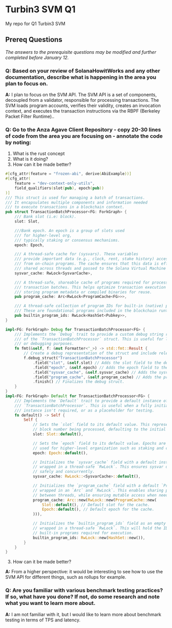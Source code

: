 # Turbin3 SVM Q1
My repo for Q1 Turbin3 SVM
## Prereq Questions
*The answers to the prerequisite questions may be modified and further completed before January 12.*

### Q: Based on your review of **SolanaHowitWorks** and any other documentation, describe what is happening in the area you plan to focus on.
**A:**  I plan to focus on the SVM API. The SVM API is a set of components, decoupled from a validator, responsible for processing transactions. The SVM loads program accounts, verifies their validity, creates an invocation context, and executes the transaction instructions via the RBPF (Berkeley Packet Filter Runtime)..


### Q: Go to the Anza Agave Client Repository - copy 20-30 lines of code from the area you are focusing on - annotate the code by noting: 
1. What is the rust concept
2. What is it doing? 
3. How can it be made better? 


```rust
#[cfg_attr(feature = "frozen-abi", derive(AbiExample))]
#[cfg_attr(
    feature = "dev-context-only-utils",
    field_qualifiers(slot(pub), epoch(pub))
)]
/// This struct is used for managing a batch of transactions. 
/// It encapsulates multiple components and information needed 
/// to execute transactions in a blockchain context.
pub struct TransactionBatchProcessor<FG: ForkGraph> {
    /// Bank slot (i.e: block).
    slot: Slot,

    ///Bank epoch. An epoch is a group of slots used
    /// for higher-level org, 
    /// typically staking or consensus mechanisms.
    epoch: Epoch,

    /// A thread-safe cache for (sysvars). These variables 
    /// provide important data (e.g., clock, rent, stake history) accessible 
    /// from on-chain programs. The cache ensures that this data is efficiently
    /// shared across threads and passed to the Solana Virtual Machine (SVM).
    sysvar_cache: RwLock<SysvarCache>,

    /// A thread-safe, shareable cache of programs required for processing 
    /// transaction batches. This helps optimize transaction execution by 
    /// storing program metadata or compiled binaries for reuse.
    pub program_cache: Arc<RwLock<ProgramCache<FG>>>,

    /// A thread-safe collection of program IDs for built-in (native) programs. 
    /// These are foundational programs included in the blockchain runtime
    pub builtin_program_ids: RwLock<HashSet<Pubkey>>,
}

impl<FG: ForkGraph> Debug for TransactionBatchProcessor<FG> {
    /// Implements the `Debug` trait to provide a custom debug string representation 
    /// of the `TransactionBatchProcessor` struct. This is useful for logging 
    /// or debugging purposes.
    fn fmt(&self, f: &mut Formatter<'_>) -> std::fmt::Result {
        // Create a debug representation of the struct and include relevant fields.
        f.debug_struct("TransactionBatchProcessor")
            .field("slot", &self.slot) // Adds the slot field to the debug output.
            .field("epoch", &self.epoch) // Adds the epoch field to the debug output.
            .field("sysvar_cache", &self.sysvar_cache) // Adds the sysvar_cache field to the debug output.
            .field("program_cache", &self.program_cache) // Adds the program_cache field to the debug output.
            .finish() // Finalizes the debug struct.
    }
}
impl<FG: ForkGraph> Default for TransactionBatchProcessor<FG> {
    /// Implements the `Default` trait to provide a default instance of
    /// `TransactionBatchProcessor`. This is useful when a fully initialized
    /// instance isn't required, or as a placeholder for testing.
    fn default() -> Self {
        Self {
            // Sets the `slot` field to its default value. This represents the current
            // block number being processed, defaulting to the initial slot.
            slot: Slot::default(),

            // Sets the `epoch` field to its default value. Epochs are groups of slots,
            // used for higher-level organization such as staking and consensus.
            epoch: Epoch::default(),

            // Initializes the `sysvar_cache` field with a default instance of `SysvarCache`
            // wrapped in a thread-safe `RwLock`. This ensures sysvar data can be accessed
            // safely and concurrently.
            sysvar_cache: RwLock::<SysvarCache>::default(),

            // Initializes the `program_cache` field with a default `ProgramCache`
            // wrapped in an `Arc` and `RwLock`. This enables sharing program data
            // between threads, while ensuring mutable access when needed.
            program_cache: Arc::new(RwLock::new(ProgramCache::new(
                Slot::default(), // Default slot for the cache.
                Epoch::default(), // Default epoch for the cache.
            ))),

            // Initializes the `builtin_program_ids` field as an empty `HashSet`
            // wrapped in a thread-safe `RwLock`. This will hold the IDs of
            // built-in programs required for execution.
            builtin_program_ids: RwLock::new(HashSet::new()),
        }
    }
}
```
3. How can it be made better? 

**A:** From a higher perspective: it would be interesting to see how to use the SVM API for different things, such as rollups for example.

### Q: Are you familiar with various benchmark testing practices? If so, what have you done? If not, do some research and note what you want to learn more about. 

**A:** I am not familiar with it, but I would like to learn more about benchmark testing in terms of TPS and latency.















